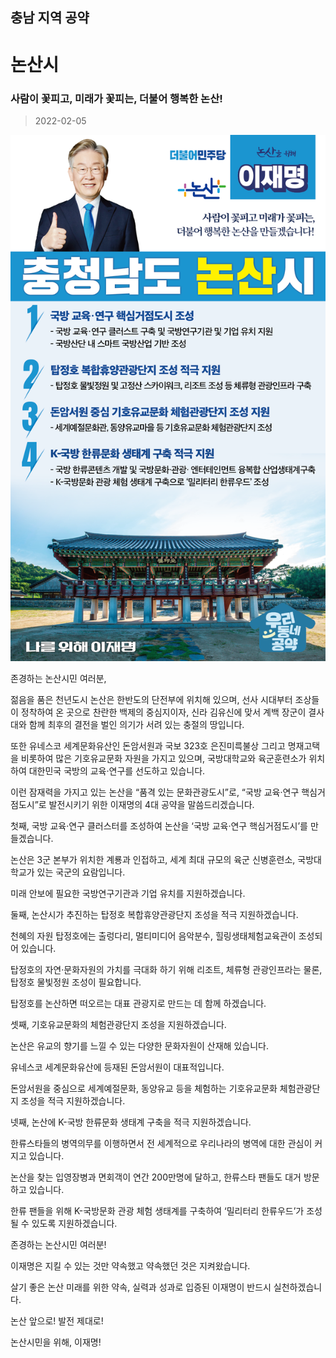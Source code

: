 ## 충남 지역 공약

# 논산시

### 사람이 꽃피고, 미래가 꽃피는, 더불어 행복한 논산!
> 2022-02-05

![논산시 지역공약](./005_012_004.png)

존경하는 논산시민 여러분,

 

젊음을 품은 천년도시 논산은 한반도의 단전부에 위치해 있으며, 선사 시대부터 조상들이 정착하여 온 곳으로 찬란한 백제의 중심지이자, 신라 김유신에 맞서 계백 장군이 결사대와 함께 최후의 결전을 벌인 의기가 서려 있는 충절의 땅입니다.

또한 유네스코 세계문화유산인 돈암서원과 국보 323호 은진미륵불상 그리고 명재고택을 비롯하여 많은 기호유교문화 자원을 가지고 있으며, 국방대학교와 육군훈련소가 위치하여 대한민국 국방의 교육·연구를 선도하고 있습니다.  

 

이런 잠재력을 가지고 있는 논산을 “품격 있는 문화관광도시”로, “국방 교육‧연구 핵심거점도시”로 발전시키기 위한 이재명의 4대 공약을 말씀드리겠습니다.

 

 

첫째, 국방 교육‧연구 클러스터를 조성하여 논산을 ‘국방 교육‧연구 핵심거점도시’를 만들겠습니다.

 

논산은 3군 본부가 위치한 계룡과 인접하고, 세계 최대 규모의 육군 신병훈련소, 국방대학교가 있는 국군의 요람입니다.

미래 안보에 필요한 국방연구기관과 기업 유치를 지원하겠습니다. 

 

둘째, 논산시가 추진하는 탑정호 복합휴양관광단지 조성을 적극 지원하겠습니다.  

 

천혜의 자원 탑정호에는 출렁다리, 멀티미디어 음악분수, 힐링생태체험교육관이 조성되어 있습니다. 

탑정호의 자연‧문화자원의 가치를 극대화 하기 위해 리조트, 체류형 관광인프라는 물론, 탑정호 물빛정원 조성이 필요합니다. 

탑정호를 논산하면 떠오르는 대표 관광지로 만드는 데 함께 하겠습니다.

 

셋째, 기호유교문화의 체험관광단지 조성을 지원하겠습니다.

 

논산은 유교의 향기를 느낄 수 있는 다양한 문화자원이 산재해 있습니다. 

유네스코 세계문화유산에 등재된 돈암서원이 대표적입니다. 

돈암서원을 중심으로 세계예절문화, 동양유교 등을 체험하는 기호유교문화 체험관광단지 조성을 적극 지원하겠습니다.

 

넷째, 논산에 K-국방 한류문화 생태계 구축을 적극 지원하겠습니다.

 

한류스타들의 병역의무를 이행하면서 전 세계적으로 우리나라의 병역에 대한 관심이 커지고 있습니다. 

논산을 찾는 입영장병과 면회객이 연간 200만명에 달하고, 한류스타 팬들도 대거 방문하고 있습니다. 

한류 팬들을 위해 K-국방문화 관광 체험 생태계를 구축하여 ‘밀리터리 한류우드’가 조성될 수 있도록 지원하겠습니다.

 

 

존경하는 논산시민 여러분!

 

이재명은 지킬 수 있는 것만 약속했고 약속했던 것은 지켜왔습니다.

살기 좋은 논산 미래를 위한 약속, 실력과 성과로 입증된 이재명이 반드시 실천하겠습니다.

 

논산 앞으로! 발전 제대로! 

논산시민을 위해, 이재명! 

						